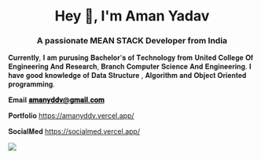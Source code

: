 
<h1 align="center">Hey 👋, I'm Aman Yadav</h1>  
<h3 align="center">A passionate MEAN STACK Developer from India</h3>

 𝐂𝐮𝐫𝐫𝐞𝐧𝐭𝐥𝐲, 𝐈 𝐚𝐦 𝐩𝐮𝐫𝐮𝐬𝐢𝐧𝐠 𝐁𝐚𝐜𝐡𝐞𝐥𝐨𝐫'𝐬 𝐨𝐟 𝐓𝐞𝐜𝐡𝐧𝐨𝐥𝐨𝐠𝐲 𝐟𝐫𝐨𝐦 𝐔𝐧𝐢𝐭𝐞𝐝 𝐂𝐨𝐥𝐥𝐞𝐠𝐞 𝐎𝐟 𝐄𝐧𝐠𝐢𝐧𝐞𝐞𝐫𝐢𝐧𝐠 𝐀𝐧𝐝 𝐑𝐞𝐬𝐞𝐚𝐫𝐜𝐡, 𝐁𝐫𝐚𝐧𝐜𝐡 𝐂𝐨𝐦𝐩𝐮𝐭𝐞𝐫 𝐒𝐜𝐢𝐞𝐧𝐜𝐞 𝐀𝐧𝐝 𝐄𝐧𝐠𝐢𝐧𝐞𝐞𝐫𝐢𝐧𝐠.
 𝐈 𝐡𝐚𝐯𝐞 𝐠𝐨𝐨𝐝 𝐤𝐧𝐨𝐰𝐥𝐞𝐝𝐠𝐞 𝐨𝐟 𝐃𝐚𝐭𝐚 𝐒𝐭𝐫𝐮𝐜𝐭𝐮𝐫𝐞 , 𝐀𝐥𝐠𝐨𝐫𝐢𝐭𝐡𝐦 𝐚𝐧𝐝 𝐎𝐛𝐣𝐞𝐜𝐭 𝐎𝐫𝐢𝐞𝐧𝐭𝐞𝐝 𝐩𝐫𝐨𝐠𝐫𝐚𝐦𝐦𝐢𝐧𝐠.


𝐄𝐦𝐚𝐢𝐥 **𝐚𝐦𝐚𝐧𝐲𝐝𝐝𝐯@𝐠𝐦𝐚𝐢𝐥.𝐜𝐨𝐦**
 
 𝐏𝐨𝐫𝐭𝐟𝐨𝐥𝐢𝐨 https://amanyddv.vercel.app/
 
 𝐒𝐨𝐜𝐢𝐚𝐥𝐌𝐞𝐝 https://socialmed.vercel.app/
 
 ![](https://komarev.com/ghpvc/?username=amanyddv)










